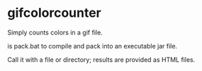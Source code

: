 # gifcolorcounter

Simply counts colors in a gif file.

is pack.bat to compile and pack into an executable jar file.

Call it with a file or directory; results are provided as HTML files.
